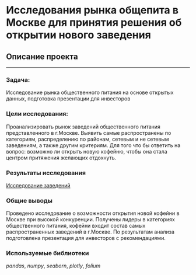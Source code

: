 # Исследования рынка общепита в Москве для принятия решения об открытии нового заведения

## Описание проекта   

--------

### Задача:

Исследование рынка общественного питания на основе открытых данных, подготовка презентации для инвесторов

### Цели исследования:
Проанализировать рынок заведений общественного питания представленного в г.Москве. Выявить самые распространены по
категориям, распределению по районам, сетевым и не сетевым заведениям, а также другим критериям. Для того что бы ответить 
на вопрос: возможно ли открыть новую кофейню, чтобы она стала центром притяжения желающих отдохнуть.

### Результаты исследования
[Исследование заведений](https://nbviewer.org/github/ArtemBonda/ynd_analyses/blob/master/11_story_data/analyses_moscow_eat.ipynb)

### Общие выводы

Проведено исследование о возможности открытия новой кофейни в Москве при высокой конкуренции. Получены лидеры в категориях
общественного питания, кофейни входит состав самых распространенных заведений в г.Москве. По результатам анализа
подготовлена презентация для инвесторов с рекомендациями.

### Используемые библиотеки
*pandas*, *numpy*, *seaborn*, *plotly*, *folium*
